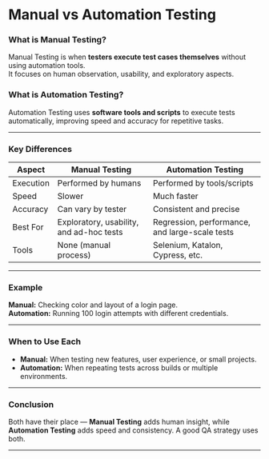 # Manual vs Automation Testing

### What is Manual Testing?
Manual Testing is when **testers execute test cases themselves** without using automation tools.  
It focuses on human observation, usability, and exploratory aspects.

### What is Automation Testing?
Automation Testing uses **software tools and scripts** to execute tests automatically, improving speed and accuracy for repetitive tasks.

---

### Key Differences

| Aspect | Manual Testing | Automation Testing |
|--------|----------------|--------------------|
| Execution | Performed by humans | Performed by tools/scripts |
| Speed | Slower | Much faster |
| Accuracy | Can vary by tester | Consistent and precise |
| Best For | Exploratory, usability, and ad-hoc tests | Regression, performance, and large-scale tests |
| Tools | None (manual process) | Selenium, Katalon, Cypress, etc. |

---

### Example
**Manual:** Checking color and layout of a login page.  
**Automation:** Running 100 login attempts with different credentials.

---

### When to Use Each
- **Manual:** When testing new features, user experience, or small projects.  
- **Automation:** When repeating tests across builds or multiple environments.

---

### Conclusion
Both have their place — **Manual Testing** adds human insight, while **Automation Testing** adds speed and consistency. A good QA strategy uses both.

---
